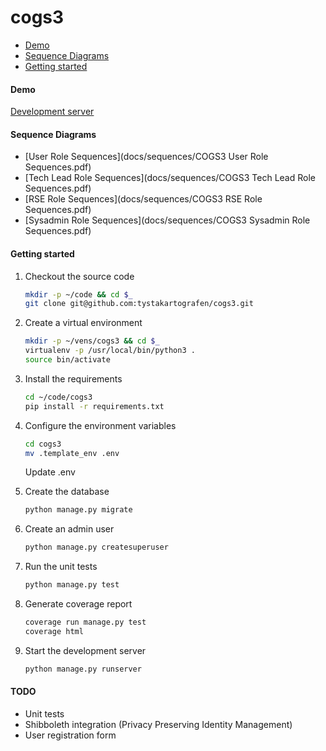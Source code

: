 # cogs3

- [Demo](#demo)
- [Sequence Diagrams](#sequence-diagrams)
- [Getting started](#getting-started)

#### Demo

[Development server](http://147.143.49.105/accounts/login/)

#### Sequence Diagrams
- [User Role Sequences](docs/sequences/COGS3 User Role Sequences.pdf)
- [Tech Lead Role Sequences](docs/sequences/COGS3 Tech Lead Role Sequences.pdf)
- [RSE Role Sequences](docs/sequences/COGS3 RSE Role Sequences.pdf)
- [Sysadmin Role Sequences](docs/sequences/COGS3 Sysadmin Role Sequences.pdf)

#### Getting started

1. Checkout the source code

	```sh
	mkdir -p ~/code && cd $_
	git clone git@github.com:tystakartografen/cogs3.git
	```

2. Create a virtual environment

	```sh
	mkdir -p ~/vens/cogs3 && cd $_
	virtualenv -p /usr/local/bin/python3 .
	source bin/activate
	```

3. Install the requirements

	```sh
	cd ~/code/cogs3
	pip install -r requirements.txt
	```

4. Configure the environment variables ​

	```sh
	cd cogs3
	mv .template_env .env
	```

	Update .env

6. Create the database

	```sh
	python manage.py migrate
	```

5. Create an admin user

	```sh
	python manage.py createsuperuser
	```

6. Run the unit tests

	```sh
	python manage.py test
	```

7. Generate coverage report

	```sh
	coverage run manage.py test
	coverage html
	```

8. Start the development server

	```sh
	python manage.py runserver
	```


#### TODO

- Unit tests
- Shibboleth integration (Privacy Preserving Identity Management)
- User registration form

